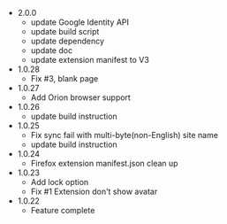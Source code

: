 - 2.0.0
  - update Google Identity API
  - update build script
  - update dependency
  - update doc
  - update extension manifest to V3
- 1.0.28
  - Fix #3, blank page
- 1.0.27
  - Add Orion browser support
- 1.0.26
  - update build instruction
- 1.0.25
  - Fix sync fail with multi-byte(non-English) site name
  - update build instruction
- 1.0.24
  - Firefox extension manifest.json clean up
- 1.0.23
  - Add lock option
  - Fix #1 Extension don't show avatar
- 1.0.22
  - Feature complete
